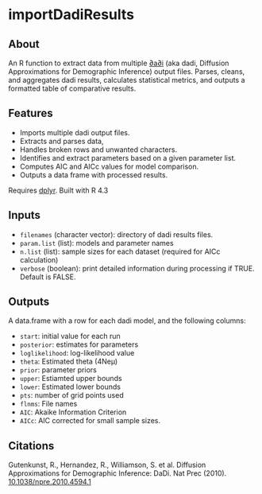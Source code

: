 # importDadiResults

## About

An R function to extract data from multiple [∂a∂i](https://bitbucket.org/gutenkunstlab/dadi) (aka dadi, Diffusion Approximations for Demographic Inference) output files. Parses, cleans, and aggregates dadi results, calculates statistical metrics, and outputs a formatted table of comparative results. 

## Features

- Imports multiple dadi output files.
- Extracts and parses data, 
- Handles broken rows and unwanted characters.
- Identifies and extract parameters based on a given parameter list.
- Computes AIC and AICc values for model comparison.
- Outputs a data frame with processed results.

Requires [dplyr](https://cran.r-project.org/web/packages/dplyr/index.html). Built with R 4.3

## Inputs

- `filenames` (character vector): directory of dadi results files.
- `param.list` (list): models and parameter names
- `n.list` (list): sample sizes for each dataset (required for AICc calculation)
- `verbose` (boolean): print detailed information during processing if TRUE. Default is FALSE.

## Outputs

A data.frame with a row for each dadi model, and the following columns:

- `start`: initial value for each run
- `posterior`: estimates for parameters
- `loglikelihood`: log-likelihood value
- `theta`: Estimated theta (4Ne​μ)
- `prior`: parameter priors
- `upper`: Estiamted upper bounds
- `lower`: Estimated lower bounds
- `pts`: number of grid points used
- `flnms`: File names
- `AIC`: Akaike Information Criterion
- `AICc`: AIC corrected for small sample sizes.


## Citations

Gutenkunst, R., Hernandez, R., Williamson, S. et al. Diffusion Approximations for Demographic Inference: DaDi. Nat Prec (2010). [10.1038/npre.2010.4594.1](https://doi.org/10.1038/npre.2010.4594.1)

